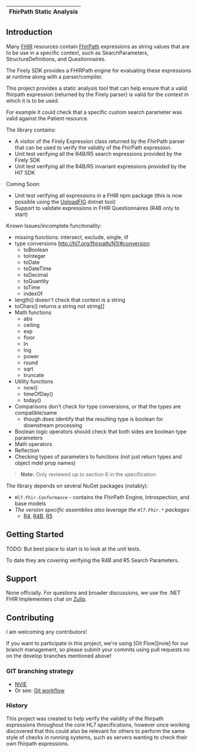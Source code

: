| FhirPath Static Analysis |
|---|

## Introduction ##

Many [FHIR][fhir-spec] resources contain [FhirPath][fhirpath-spec] expressions as string values that are to 
be use in a specific context, such as SearchParameters, StructureDefinitions, and Quesitonnaires.

The Firely SDK provides a FHIRPath engine for evaluating these expressions at runtime along with a parser/compiler.

This project provides a static analysis tool that can help ensure that a valid fhirpath expression (returned
by the Firely parser) is valid for the context in which it is to be used.

For example it could check that a specific custom search parameter was valid against the Patient resource.

The library contains:

* A visitor of the Firely Expression class returned by the FhirPath parser that can be used to verify the validity of the FhirPath expression.
* Unit test verifying all the R4B/R5 search expressions provided by the Firely SDK
* Unit test verifying all the R4B/R5 invariant expressions provided by the Hl7 SDK

Coming Soon:

* Unit test verifying all expressions in a FHIR npm package (this is now possible using the [UploadFIG](https://github.com/brianpos/uploadfig) dotnet tool)
* Support to validate expressions in FHIR Questionnaires (R4B only to start)

Known Issues/incomplete funcitonality:
* missing functions: intersect, exclude, single, iif
* type conversions http://hl7.org/fhirpath/N1/#conversion
	* toBoolean
	* toInteger
	* toDate
	* toDateTime
	* toDecimal
	* toQuantity
	* toTime
	* indexOf
* length() doesn't check that context is a string
* toChars() returns a string not string[]
* Math functions
	* abs
	* ceiling
	* exp
	* floor
	* ln
	* log
	* power
	* round
	* sqrt
	* truncate
* Utility functions
	* now()
	* timeOfDay()
	* today()
* Comparisons don't check for type conversions, or that the types are compatible/same
	* though does identify that the resulting type is boolean for downstream processing
* Boolean logic operators should check that both sides are boolean type parameters
* Math operators
* Reflection
* Checking types of parameters to functions (not just return types and object mdel prop names)

> **Note:** Only reviewed up to section 6 in the specification


The library depends on several NuGet packages (notably):

* `Hl7.Fhir.Conformance` - contains the FhirPath Engine, Introspection, and base models
* *The version specific assemblies also leverage the `Hl7.Fhir.*` packages*
	* [R4][r4-spec], [R4B][r4b-spec], [R5][r5-spec]

## Getting Started ##

TODO: But best place to start is to look at the unit tests.

To date they are covering verifying the R4B and R5 Search Parameters.

## Support ##
None officially.
For questions and broader discussions, we use the .NET FHIR Implementers chat on [Zulip][netapi-zulip].

## Contributing ##

I am welcoming any contributors!

If you want to participate in this project, we're using [Git Flow][nvie] for our branch management, so please submit your commits using pull requests no on the develop branches mentioned above!

### GIT branching strategy ###

- [NVIE](http://nvie.com/posts/a-successful-git-branching-model/)
- Or see: [Git workflow](https://www.atlassian.com/git/workflows#!workflow-gitflow)

[netapi-zulip]: https://chat.fhir.org/#narrow/stream/dotnet
[fhir-spec]: http://www.hl7.org/fhir
[r4-spec]: http://www.hl7.org/fhir/r4
[r4b-spec]: http://www.hl7.org/fhir/r4b
[r5-spec]: http://www.hl7.org/fhir/r5
[fhirpath-spec]: http://hl7.org/fhirpath/

### History ###
This project was created to help verify the validity of the fhirpath expressions
throughout the core HL7 specifications, however once working discovered that this
could also be relevant for others to perform the same style of checks in running systems,
such as servers wanting to check their own fhirpath expressions.
